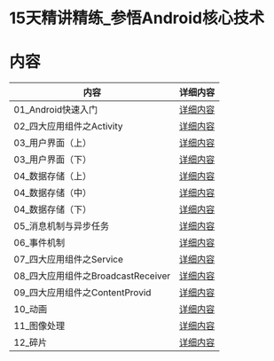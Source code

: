 # 15天精讲精练_参悟Android核心技术

# 内容
| 内容 | 详细内容 |
|-----|-----|
| 01_Android快速入门 | [详细内容](https://github.com/BruceAnda/AndroidSGG/tree/master/app/src/main/java/zhaoliang/com/androidsgg/activity/androidcore/day01) |
| 02_四大应用组件之Activity | [详细内容](https://github.com/BruceAnda/AndroidSGG/tree/master/app/src/main/java/zhaoliang/com/androidsgg/activity/androidcore/day02) |
| 03_用户界面（上）| [详细内容](https://github.com/BruceAnda/AndroidSGG/tree/master/app/src/main/java/zhaoliang/com/androidsgg/activity/androidcore/day03) |
| 03_用户界面（下）| [详细内容](https://github.com/BruceAnda/AndroidSGG/tree/master/app/src/main/java/zhaoliang/com/androidsgg/activity/androidcore/day04) |
| 04_数据存储（上）| [详细内容](https://github.com/BruceAnda/AndroidSGG/tree/master/app/src/main/java/zhaoliang/com/androidsgg/activity/androidcore/day05) |
| 04_数据存储（中）| [详细内容](https://github.com/BruceAnda/AndroidSGG/tree/master/app/src/main/java/zhaoliang/com/androidsgg/activity/androidcore/day06) |
| 04_数据存储（下）| [详细内容](https://github.com/BruceAnda/AndroidSGG/tree/master/app/src/main/java/zhaoliang/com/androidsgg/activity/androidcore/day07) |
| 05_消息机制与异步任务 | [详细内容](https://github.com/BruceAnda/AndroidSGG/tree/master/app/src/main/java/zhaoliang/com/androidsgg/activity/androidcore/day08) |
| 06_事件机制 | [详细内容](https://github.com/BruceAnda/AndroidSGG/tree/master/app/src/main/java/zhaoliang/com/androidsgg/activity/androidcore/day09) |
| 07_四大应用组件之Service | [详细内容](https://github.com/BruceAnda/AndroidSGG/tree/master/app/src/main/java/zhaoliang/com/androidsgg/activity/androidcore/day10) |
| 08_四大应用组件之BroadcastReceiver | [详细内容](https://github.com/BruceAnda/AndroidSGG/tree/master/app/src/main/java/zhaoliang/com/androidsgg/activity/androidcore/day11) |
| 09_四大应用组件之ContentProvid | [详细内容](https://github.com/BruceAnda/AndroidSGG/tree/master/app/src/main/java/zhaoliang/com/androidsgg/activity/androidcore/day12) |
| 10_动画 | [详细内容](https://github.com/BruceAnda/AndroidSGG/tree/master/app/src/main/java/zhaoliang/com/androidsgg/activity/androidcore/day13) |
| 11_图像处理 | [详细内容](https://github.com/BruceAnda/AndroidSGG/tree/master/app/src/main/java/zhaoliang/com/androidsgg/activity/androidcore/day14) |
| 12_碎片 | [详细内容](https://github.com/BruceAnda/AndroidSGG/tree/master/app/src/main/java/zhaoliang/com/androidsgg/activity/androidcore/day15) |
